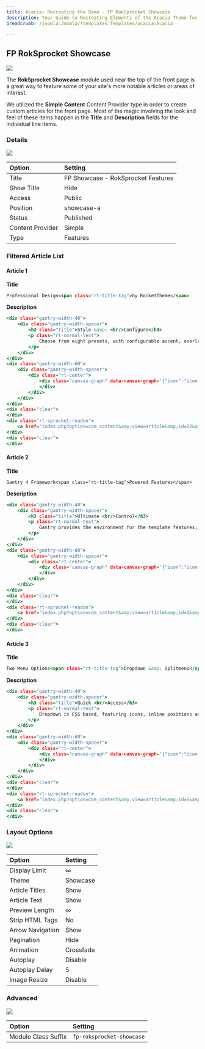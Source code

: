 ```yaml
---
title: Acacia: Recreating the Demo - FP RokSprocket Showcase
description: Your Guide to Recreating Elements of the Acacia Theme for Joomla
breadcrumb: /joomla:Joomla/!templates:Templates/acacia:Acacia

---
```


FP RokSprocket Showcase
-----

![][demo]

The **RokSprocket Showcase** module used near the top of the front page is a great way to feature some of your site's more notable articles or areas of interest.

We utilized the **Simple Content** Content Provider type in order to create custom articles for the front page. Most of the magic involving the look and feel of these items happen in the **Title** and **Description** fields for the individual line items.

### Details

![][demo2]

| Option           | Setting                            |  
| :--------------- | :--------------------------------- |  
| Title            | FP Showcase - RokSprocket Features |  
| Show Title       | Hide                               |  
| Access           | Public                             |  
| Position         | showcase-a                         |  
| Status           | Published                          |  
| Content Provider | Simple                             |  
| Type             | Features                           |  

### Filtered Article List

#### Article 1

**Title**

~~~ .html
Professional Design<span class="rt-title-tag">by RocketTheme</span>
~~~

**Description**

~~~ .html
<div class="gantry-width-40">
	<div class="gantry-width-spacer">
		<h3 class="title">Style &amp; <br/>Configure</h3>
		<p class="rt-normal-text">
			Choose from eight presets, with configurable accent, overlay and background colors<span class="hidden-tablet"> or styles</span>.
		</p>
	</div>
</div>
<div class="gantry-width-60">
	<div class="gantry-width-spacer">
		<div class="rt-center">
			<div class="canvas-graph" data-canvas-graph='{"icon":"icon-cloud-download","iconSize":70,"radius":110,"size":30,"start":70}'>
			</div>
		</div>
	</div>
</div>
<div class="clear">
</div>
<div class="rt-sprocket-readon">
	<a href="index.php?option=com_content&amp;view=article&amp;id=22&amp;Itemid=121" class="readon">Read More</a><a href="index.php?option=com_content&amp;view=article&amp;id=22&amp;Itemid=121" class="readon2">View Stats</a>
</div>
<div class="clear">
</div>
~~~

#### Article 2

**Title**

~~~
Gantry 4 Framework<span class="rt-title-tag">Powered Features</span>
~~~

**Description**

~~~ .html
<div class="gantry-width-40">
	<div class="gantry-width-spacer">
		<h3 class="title">Ultimate <br/>Control</h3>
		<p class="rt-normal-text">
			Gantry provides the environment for the template features, such as the intuitive user interface.
		</p>
	</div>
</div>
<div class="gantry-width-60">
	<div class="gantry-width-spacer">
		<div class="rt-center">
			<div class="canvas-graph" data-canvas-graph='{"icon":"icon-cloud-download","iconSize":70,"radius":110,"size":30,"start":70}'>
			</div>
		</div>
	</div>
</div>
<div class="clear">
</div>
<div class="rt-sprocket-readon">
	<a href="index.php?option=com_content&amp;view=article&amp;id=1&amp;Itemid=107" class="readon">Read More</a><a href="index.php?option=com_content&amp;view=article&amp;id=1&amp;Itemid=107" class="readon2">View Stats</a>
</div>
<div class="clear">
</div>
~~~

#### Article 3

**Title**

~~~ .html
Two Menu Options<span class="rt-title-tag">Dropdown &amp; Splitmenu</span>
~~~

**Description**

~~~ .html
<div class="gantry-width-40">
	<div class="gantry-width-spacer">
		<h3 class="title">Quick <br/>Access</h3>
		<p class="rt-normal-text">
			Dropdown is CSS based, featuring icons, inline positions and <span class="hidden-tablet">configurable </span>columns.
		</p>
	</div>
</div>
<div class="gantry-width-60">
	<div class="gantry-width-spacer">
		<div class="rt-center">
			<div class="canvas-graph" data-canvas-graph='{"icon":"icon-cloud-download","iconSize":70,"radius":110,"size":30,"start":70}'>
			</div>
		</div>
	</div>
</div>
<div class="clear">
</div>
<div class="rt-sprocket-readon">
	<a href="index.php?option=com_content&amp;view=article&amp;id=5&amp;Itemid=111" class="readon">Read More</a><a href="index.php?option=com_content&amp;view=article&amp;id=5&amp;Itemid=111" class="readon2">View Stats</a>
</div>
<div class="clear">
</div>
~~~

### Layout Options

![][demo3]

| Option | Setting |
|:------|:-------|
| Display Limit     | ∞         |
| Theme             | Showcase  |
| Article Titles    | Show      |
| Article Text      | Show      |
| Preview Length    | ∞         |
| Strip HTML Tags   | No        |
| Arrow Navigation  | Show      |
| Pagination        | Hide      |
| Animation         | Crossfade |
| Autoplay          | Disable   |
| Autoplay Delay    | 5         |
| Image Resize      | Disable   |

### Advanced
![][demo4]

| Option              | Setting                   |  
| :------------------ | :------------------------ |  
| Module Class Suffix | `fp-roksprocket-showcase` |  

[demo]: assets/demo_2.jpeg
[demo2]: assets/showcase_1.jpeg
[demo3]: assets/showcase_2.jpeg
[demo4]: assets/showcase_3.jpeg